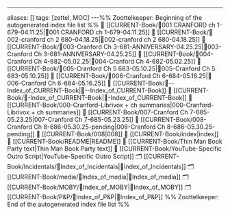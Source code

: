 ---
aliases: []
tags: [zettel, MOC]
---%% Zoottelkeeper: Beginning of the autogenerated index file list  %%
📄 [[CURRENT-Book/🎤001 CRANFORD ch 1-679-04.11.25|🎤001 CRANFORD ch 1-679-04.11.25]]
📄 [[CURRENT-Book/🎤002-cranford ch 2 680-04.18.25|🎤002-cranford ch 2 680-04.18.25]]
📄 [[CURRENT-Book/🎤003-Cranford Ch 3-681-ANNIVERSARY-04.25.25|🎤003-Cranford Ch 3-681-ANNIVERSARY-04.25.25]]
📄 [[CURRENT-Book/🎤004-Cranford Ch 4-682-05.02.25|🎤004-Cranford Ch 4-682-05.02.25]]
📄 [[CURRENT-Book/🎤005-Cranford Ch 5 683-05.10.25|🎤005-Cranford Ch 5 683-05.10.25]]
📄 [[CURRENT-Book/🎤006-Cranford Ch 6-684-05.16.25|🎤006-Cranford Ch 6-684-05.16.25]]
📄 [[CURRENT-Book/🧠--Index_of_CURRENT-Book|🧠--Index_of_CURRENT-Book]]
📄 [[CURRENT-Book/🧠-Index_of_CURRENT-Book|🧠-Index_of_CURRENT-Book]]
📄 [[CURRENT-Book/000-Cranford-Librivox + ch summaries|000-Cranford-Librivox + ch summaries]]
📄 [[CURRENT-Book/007-Cranford Ch 7-685-05.23.25|007-Cranford Ch 7-685-05.23.25]]
📄 [[CURRENT-Book/008-Cranford Ch 8-686-05.30.25-pending|008-Cranford Ch 8-686-05.30.25-pending]]
📄 [[CURRENT-Book/008|008]]
📄 [[CURRENT-Book/index|index]]
📄 [[CURRENT-Book/README|README]]
📄 [[CURRENT-Book/Thin Man Book Party text|Thin Man Book Party text]]
📄 [[CURRENT-Book/YouTube-Specific Outro Script|YouTube-Specific Outro Script]]
🗂️ [[CURRENT-Book/Incidentals/🧠Index_of_Incidentals|🧠Index_of_Incidentals]]
🗂️ [[CURRENT-Book/media/🧠Index_of_media|🧠Index_of_media]]
🗂️ [[CURRENT-Book/MOBY/🧠Index_of_MOBY|🧠Index_of_MOBY]]
🗂️ [[CURRENT-Book/P&P/🧠Index_of_P&P|🧠Index_of_P&P]]
%% Zoottelkeeper: End of the autogenerated index file list  %%

